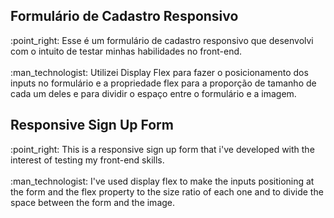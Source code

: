 <h2>Formulário de Cadastro Responsivo</h2>
:point_right: Esse é um formulário de cadastro responsivo que desenvolvi com o intuito de testar minhas habilidades no front-end.
<br>
<br>
:man_technologist: Utilizei Display Flex para fazer o posicionamento dos inputs no formulário e a propriedade flex para a proporção de tamanho de cada um deles e para dividir o espaço entre o formulário e a imagem.

<h2>Responsive Sign Up Form</h2>
:point_right: This is a responsive sign up form that i've developed with the interest of testing my front-end skills.
<br>
<br>
:man_technologist: I've used display flex to make the inputs positioning at the form and the flex property to the size ratio of each one and to divide the space between the form and the image.
